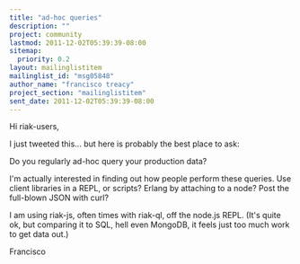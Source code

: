 ```yaml
---
title: "ad-hoc queries"
description: ""
project: community
lastmod: 2011-12-02T05:39:39-08:00
sitemap:
  priority: 0.2
layout: mailinglistitem
mailinglist_id: "msg05848"
author_name: "francisco treacy"
project_section: "mailinglistitem"
sent_date: 2011-12-02T05:39:39-08:00
---
```



Hi riak-users,

I just tweeted this... but here is probably the best place to ask:

Do you regularly ad-hoc query your production data?

I'm actually interested in finding out how people perform these
queries. Use client libraries in a REPL, or scripts? Erlang by
attaching to a node? Post the full-blown JSON with curl?

I am using riak-js, often times with riak-ql, off the node.js REPL.
(It's quite ok, but comparing it to SQL, hell even MongoDB, it feels
just too much work to get data out.)

Francisco

